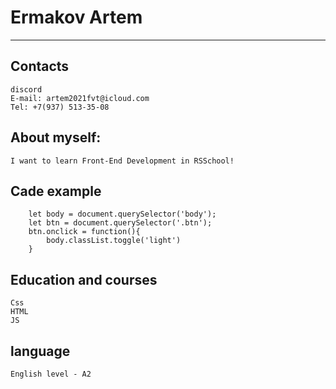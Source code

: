 
# Ermakov Artem
---
## Contacts
	discord
	E-mail: artem2021fvt@icloud.com
	Tel: +7(937) 513-35-08
## About myself:
	I want to learn Front-End Development in RSSchool!
## Cade example

        let body = document.querySelector('body');
        let btn = document.querySelector('.btn');
        btn.onclick = function(){
            body.classList.toggle('light')
        } 

## Education and courses
	Css
	HTML
	JS
## language
	English level - A2
